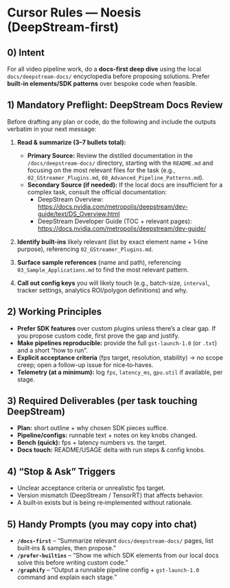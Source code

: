 # Cursor Rules — Noesis (DeepStream-first)

## 0) Intent
For all video pipeline work, do a **docs-first deep dive** using the local `docs/deepstream-docs/` encyclopedia before proposing solutions. Prefer **built-in elements/SDK patterns** over bespoke code when feasible.

## 1) Mandatory Preflight: DeepStream Docs Review
Before drafting any plan or code, do the following and include the outputs verbatim in your next message:

1) **Read & summarize (3–7 bullets total):**
   - **Primary Source:** Review the distilled documentation in the `/docs/deepstream-docs/` directory, starting with the `README.md` and focusing on the most relevant files for the task (e.g., `02_GStreamer_Plugins.md`, `08_Advanced_Pipeline_Patterns.md`).
   - **Secondary Source (if needed):** If the local docs are insufficient for a complex task, consult the official documentation:
     - DeepStream Overview: https://docs.nvidia.com/metropolis/deepstream/dev-guide/text/DS_Overview.html
     - DeepStream Developer Guide (TOC + relevant pages): https://docs.nvidia.com/metropolis/deepstream/dev-guide/

2) **Identify built-ins** likely relevant (list by exact element name + 1‑line purpose), referencing `02_GStreamer_Plugins.md`.

3) **Surface sample references** (name and path), referencing `03_Sample_Applications.md` to find the most relevant pattern.

4) **Call out config keys** you will likely touch (e.g., batch-size, `interval`, tracker settings, analytics ROI/polygon definitions) and why.

## 2) Working Principles
- **Prefer SDK features** over custom plugins unless there’s a clear gap. If you propose custom code, first prove the gap and justify.
- **Make pipelines reproducible:** provide the full `gst-launch-1.0` (or `.txt`) and a short “how to run”.
- **Explicit acceptance criteria** (fps target, resolution, stability) → no scope creep; open a follow-up issue for nice‑to‑haves.
- **Telemetry (at a minimum):** log `fps`, `latency_ms`, `gpu.util` if available, per stage.

## 3) Required Deliverables (per task touching DeepStream)
- **Plan:** short outline + why chosen SDK pieces suffice.
- **Pipeline/configs:** runnable text + notes on key knobs changed.
- **Bench (quick):** fps + latency numbers vs. the target.
- **Docs touch:** README/USAGE delta with run steps & config knobs.

## 4) “Stop & Ask” Triggers
- Unclear acceptance criteria or unrealistic fps target.
- Version mismatch (DeepStream / TensorRT) that affects behavior.
- A built‑in exists but is being re‑implemented without rationale.

## 5) Handy Prompts (you may copy into chat)
- **`/docs-first`** – “Summarize relevant `docs/deepstream-docs/` pages, list built‑ins & samples, then propose.”
- **`/prefer-builtins`** – “Show me which SDK elements from our local docs solve this before writing custom code.”
- **`/graphify`** – “Output a runnable pipeline config + `gst-launch-1.0` command and explain each stage.”
